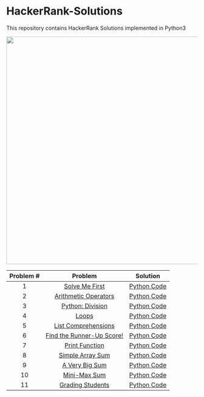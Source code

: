 # HackerRank-Solutions
This repository contains HackerRank Solutions implemented in Python3

<div align="center">
    <img src="https://hackerrankblog-aaa3.kxcdn.com/wp-content/uploads/2018/03/HR-Logo-Main.png" width="600px"</img> 
</div>


| Problem #  | Problem     | Solution |
|:------------:|:-------------:|:----------:|
| 1          |[Solve Me First](https://www.hackerrank.com/challenges/solve-me-first/problem) | [Python Code](https://github.com/hilalekinci/HackerRank-Solutions/blob/master/Codes/solveMeFirst.py) |
|       2    |[Arithmetic Operators](https://www.hackerrank.com/challenges/python-arithmetic-operators/problem)       |[Python Code]()          |
|       3     |[Python: Division](https://www.hackerrank.com/challenges/python-division/problem)  |[Python Code]()          |
|       4     |[Loops](https://www.hackerrank.com/challenges/python-loops/problem)             |[Python Code]()          |
|       5     |[List Comprehensions](https://www.hackerrank.com/challenges/list-comprehensions/problem)|[Python Code]()        |
|       6     |[Find the Runner-Up Score!](https://www.hackerrank.com/challenges/find-second-maximum-number-in-a-list/problem)|[Python Code]()          |
|       7    |[Print Function](https://www.hackerrank.com/challenges/python-print/problem) |[Python Code]()         |
|       8    |[Simple Array Sum](https://www.hackerrank.com/challenges/simple-array-sum/problem)           |[Python Code]()         |
|       9    |[A Very Big Sum](https://www.hackerrank.com/challenges/a-very-big-sum/problem)           | [Python Code]()          |
|       10   |[Mini-Max Sum](https://www.hackerrank.com/challenges/mini-max-sum/problem)           | [Python Code]()          |
|       11    |[Grading Students](https://www.hackerrank.com/challenges/grading/problem)           | [Python Code]()          |

